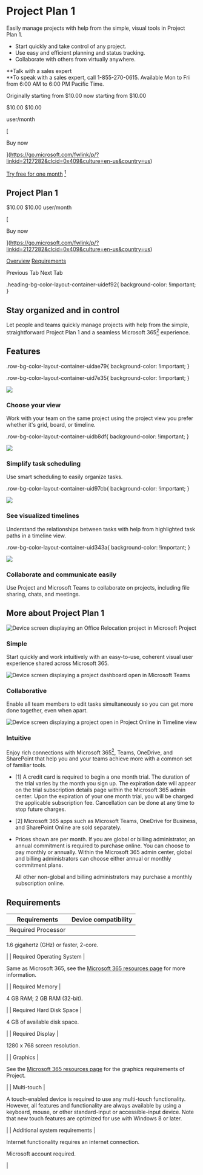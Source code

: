 # Project Plan 1

Easily manage projects with help from the simple, visual tools in Project Plan 1.

- Start quickly and take control of any project.
- Use easy and efficient planning and status tracking.
- Collaborate with others from virtually anywhere.

**Talk with a sales expert  
**To speak with a sales expert, call 1-855-270-0615. Available Mon to Fri from 6:00 AM to 6:00 PM Pacific Time.

Originally starting from $10.00 now starting from $10.00

$10.00 $10.00

user/month

[

Buy now

](https://go.microsoft.com/fwlink/p/?linkid=2127282&clcid=0x409&culture=en-us&country=us)

[Try free for one month](https://go.microsoft.com/fwlink/p/?LinkID=2114814) [<sup>1</sup>](https://www.microsoft.com/en-us/microsoft-365/project/project-plan-1?rtc=1&activetab=pivot%3Aoverviewtab#footnote1)

## Project Plan 1

$10.00 $10.00 user/month

[

Buy now

](https://go.microsoft.com/fwlink/p/?linkid=2127282&clcid=0x409&culture=en-us&country=us)

[Overview](https://www.microsoft.com/en-us/microsoft-365/project/project-plan-1?rtc=1&activetab=pivot%3Aoverviewtab#tab0f8c063f4-513b-42c4-a429-c347eb251036) [Requirements](https://www.microsoft.com/en-us/microsoft-365/project/project-plan-1?rtc=1&activetab=pivot%3Aoverviewtab#tab1f8c063f4-513b-42c4-a429-c347eb251036)

Previous Tab Next Tab

.heading-bg-color-layout-container-uidef92{ background-color: !important; }

## Stay organized and in control

Let people and teams quickly manage projects with help from the simple, straightforward Project Plan 1 and a seamless Microsoft 365[<sup>2</sup>](https://www.microsoft.com/en-us/microsoft-365/project/project-plan-1?rtc=1&activetab=pivot%3Aoverviewtab#footnote2) experience.

## Features

.row-bg-color-layout-container-uidae79{ background-color: !important; }

.row-bg-color-layout-container-uid7e35{ background-color: !important; }

![](https://cdn-dynmedia-1.microsoft.com/is/image/microsoftcorp/Icon_ChooseView_35x80_2x_0_RE4KyRK?resMode=sharp2&op_usm=1.5,0.65,15,0&hei=40&qlt=100&fit=constrain)

### Choose your view

Work with your team on the same project using the project view you prefer whether it's grid, board, or timeline.

.row-bg-color-layout-container-uidb8df{ background-color: !important; }

![](https://cdn-dynmedia-1.microsoft.com/is/image/microsoftcorp/Icon_SimplifyTask_35x80_2x_0_RE4KqVi?resMode=sharp2&op_usm=1.5,0.65,15,0&hei=40&qlt=100&fit=constrain)

### Simplify task scheduling

Use smart scheduling to easily organize tasks.

.row-bg-color-layout-container-uid97cb{ background-color: !important; }

![](https://cdn-dynmedia-1.microsoft.com/is/image/microsoftcorp/Icon_VisualizedTimelines_35x80_2x_0_RE4KqVl?resMode=sharp2&op_usm=1.5,0.65,15,0&hei=40&qlt=100&fit=constrain)

### See visualized timelines

Understand the relationships between tasks with help from highlighted task paths in a timeline view.

.row-bg-color-layout-container-uid343a{ background-color: !important; }

![](https://cdn-dynmedia-1.microsoft.com/is/image/microsoftcorp/Icon_Collaborate_35x80_2x_0_RE4KqVd?resMode=sharp2&op_usm=1.5,0.65,15,0&hei=40&qlt=100&fit=constrain)

### Collaborate and communicate easily

Use Project and Microsoft Teams to collaborate on projects, including file sharing, chats, and meetings.

## More about Project Plan 1

![Device screen displaying an Office Relocation project in Microsoft Project](https://cdn-dynmedia-1.microsoft.com/is/image/microsoftcorp/Image_Simple_535x306_RE4dhoq?resMode=sharp2&op_usm=1.5,0.65,15,0&wid=786&hei=443&qlt=100&fmt=png-alpha&fit=constrain) 

### Simple

Start quickly and work intuitively with an easy-to-use, coherent visual user experience shared across Microsoft 365.

![Device screen displaying a project dashboard open in Microsoft Teams](https://cdn-dynmedia-1.microsoft.com/is/image/microsoftcorp/Image_Collaborative_535x306_RE4d9Ab?resMode=sharp2&op_usm=1.5,0.65,15,0&wid=433&hei=443&qlt=100&fit=constrain) 

### Collaborative

Enable all team members to edit tasks simultaneously so you can get more done together, even when apart.

![Device screen displaying a project open in Project Online in Timeline view](https://cdn-dynmedia-1.microsoft.com/is/image/microsoftcorp/Image_Intuitive_535x306_RE4dhot?resMode=sharp2&op_usm=1.5,0.65,15,0&wid=786&hei=443&qlt=100&fmt=png-alpha&fit=constrain) 

### Intuitive

Enjoy rich connections with Microsoft 365[<sup>2</sup>](https://www.microsoft.com/en-us/microsoft-365/project/project-plan-1?rtc=1&activetab=pivot%3Aoverviewtab#footnote2), Teams, OneDrive, and SharePoint that help you and your teams achieve more with a common set of familiar tools.

- \[1\] A credit card is required to begin a one month trial. The duration of the trial varies by the month you sign up. The expiration date will appear on the trial subscription details page within the Microsoft 365 admin center. Upon the expiration of your one month trial, you will be charged the applicable subscription fee. Cancellation can be done at any time to stop future charges.
- \[2\] Microsoft 365 apps such as Microsoft Teams, OneDrive for Business, and SharePoint Online are sold separately.
- Prices shown are per month. If you are global or billing administrator, an annual commitment is required to purchase online. You can choose to pay monthly or annually. Within the Microsoft 365 admin center, global and billing administrators can choose either annual or monthly commitment plans.
    
    All other non-global and billing administrators may purchase a monthly subscription online.
    

## Requirements

| Requirements | Device compatibility |
| --- | --- |
| Required Processor | 
1.6 gigahertz (GHz) or faster, 2-core.









 |
| Required Operating System | 

Same as Microsoft 365, see the [Microsoft 365 resources page](https://www.microsoft.com/en-us/microsoft-365/microsoft-365-and-office-resources) for more information.









 |
| Required Memory | 

4 GB RAM; 2 GB RAM (32-bit).









 |
| Required Hard Disk Space | 

4 GB of available disk space.









 |
| Required Display | 

1280 x 768 screen resolution.









 |
| Graphics | 

See the [Microsoft 365 resources page](https://www.microsoft.com/en-us/microsoft-365/microsoft-365-and-office-resources) for the graphics requirements of Project.









 |
| Multi-touch | 

A touch-enabled device is required to use any multi-touch functionality. However, all features and functionality are always available by using a keyboard, mouse, or other standard-input or accessible-input device. Note that new touch features are optimized for use with Windows 8 or later.









 |
| Additional system requirements | 

Internet functionality requires an internet connection.

Microsoft account required.









 |

[](https://www.microsoft.com/en-us/microsoft-365/project/project-plan-1?rtc=1&activetab=pivot%3Aoverviewtab#tab0f8c063f4-513b-42c4-a429-c347eb251036-tab)